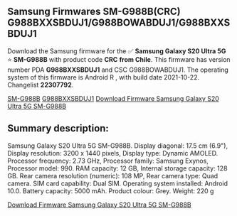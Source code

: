 <h2>Samsung Firmwares SM-G988B(CRC) G988BXXSBDUJ1/G988BOWABDUJ1/G988BXXSBDUJ1</h2>
Download the Samsung firmware for the ✅ <strong>Samsung Galaxy S20 Ultra 5G </strong> ⭐ <strong>SM-G988B</strong> with product code <strong>CRC</strong> <strong> from Chile</strong>. This firmware has version number PDA <strong>G988BXXSBDUJ1</strong> and CSC G988BOWABDUJ1. The operating system of this firmware is Android R , with build date 2021-10-22. Changelist <strong>22307792</strong>.


[SM-G988B](https://samfirm.shop/samsung/model/SM-G988B)
[G988BXXSBDUJ1](https://samfirm.shop/samsung/pda/G988BXXSBDUJ1)
[Download Firmware Samsung Galaxy S20 Ultra 5G SM-G988B](https://samfirm.shop/samsung/firmware/467420)
<h2>Summary description:</h2>
<p>Samsung Galaxy S20 Ultra 5G SM-G988B. Display diagonal: 17.5 cm (6.9"), Display resolution: 3200 x 1440 pixels, Display type: Dynamic AMOLED. Processor frequency: 2.73 GHz, Processor family: Samsung Exynos, Processor model: 990. RAM capacity: 12 GB, Internal storage capacity: 128 GB. Rear camera resolution (numeric): 108 MP, Rear camera type: Quad camera. SIM card capability: Dual SIM. Operating system installed: Android 10.0. Battery capacity: 5000 mAh. Product colour: Grey. Weight: 220 g</p>


[Download Firmware Samsung Galaxy S20 Ultra 5G SM-G988B](https://samfirm.shop/samsung/firmware/467420)
